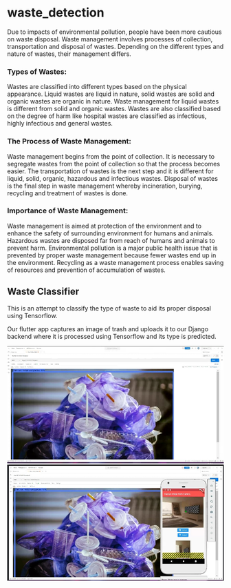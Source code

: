 # waste_detection

Due to impacts of environmental pollution, people have been more cautious on waste disposal. Waste management involves processes of collection, transportation and disposal of wastes. Depending on the different types and nature of wastes, their management differs.

### Types of Wastes:

Wastes are classified into different types based on the physical appearance. Liquid wastes are liquid in nature, solid wastes are solid and organic wastes are organic in nature. Waste management for liquid wastes is different from solid and organic wastes. Wastes are also classified based on the degree of harm like hospital wastes are classified as infectious, highly infectious and general wastes.

### The Process of Waste Management:

Waste management begins from the point of collection. It is necessary to segregate wastes from the point of collection so that the process becomes easier. The transportation of wastes is the next step and it is different for liquid, solid, organic, hazardous and infectious wastes. Disposal of wastes is the final step in waste management whereby incineration, burying, recycling and treatment of wastes is done.

### Importance of Waste Management:

Waste management is aimed at protection of the environment and to enhance the safety of surrounding environment for humans and animals. Hazardous wastes are disposed far from reach of humans and animals to prevent harm. Environmental pollution is a major public health issue that is prevented by proper waste management because fewer wastes end up in the environment. Recycling as a waste management process enables saving of resources and prevention of accumulation of wastes.

## Waste Classifier 

This is an attempt to classify the type of waste to aid its proper disposal using Tensorflow. 

Our flutter app captures an image of trash and uploads it to our Django backend where it is processed using Tensorflow and its type is predicted.

![This is an image](https://github.com/jahnavi2k/WasteClassification/blob/master/IMG_20220828_131543.jpg)
![This is an image](https://github.com/jahnavi2k/WasteClassification/blob/master/IMG_20220828_131606.jpg)


